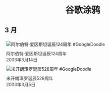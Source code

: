 
<h1 align="center"> 谷歌涂鸦 </h1>




## 3 月

<div class="image">


<img src="https://lh3.googleusercontent.com/dB7iirJ3ncQaVMBGE2YX-WCeoAVIChb6NAzoFcKCFChMsrixJvD7ZRbvcaC-ceXEzXYaoH4K5vaoRDsUyBHFkpIDPnsn3bnzovbvi0a2Gg=s660" alt="阿尔伯特·爱因斯坦诞辰124周年 #GoogleDoodle" style="margin: 5px"/>
<div class="info" style="font-size: 14px; color:#333333; margin:5px"><div class="title">阿尔伯特·爱因斯坦诞辰124周年</div><div class="date">2003年3月14日</div></div>

<img src="https://lh3.googleusercontent.com/Qvco3TJbMsmkGgjYBzUNA-dDGImasmUGl6vqA8ozoRIsmVQ4ylRnXro0KwdZh_KNGdJNiSu88terUPrVftOBgDX-Yyk7p6lweL5nySsI=s660" alt="米开朗琪罗诞辰528周年 #GoogleDoodle" style="margin: 5px"/>
<div class="info" style="font-size: 14px; color:#333333; margin:5px"><div class="title">米开朗琪罗诞辰528周年</div><div class="date">2003年3月5日</div></div>

</div>








